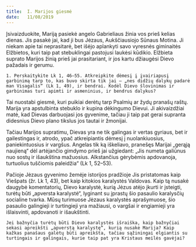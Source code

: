 ```yaml
---
title:  I. Marijos giesmė
date:   11/08/2019
---
```


Įsivaizduokite, Mariją pasiekė angelo Gabrieliaus žinia vos prieš kelias dienas. Jis pasakė jai, kad ji bus Jėzaus, Aukščiausiojo Sūnaus Motina. Ji niekam apie tai neprasitarė, bet išėjo aplankyti savo vyresnės giminaitės Elžbietos, kuri taip pat stebuklingai pastojusi laukėsi kūdikio. Elžbieta suprato Marijos žinią prieš jai prasitariant, ir jos kartu džiaugėsi Dievo pažadais ir gerumu. 

`1. Perskaitykite Lk 1, 46–55. Atkreipkite dėmesį į įvairiapusį garbinimą tarp to, kas buvo skirta tik jai – „nes didžių dalykų padarė man Visagalis“ (Lk 1, 49), ir bendrai. Kodėl Dievo šlovinimas ir garbinimas turi apimti ir asmeninius, ir bendrus dalykus?`

Tai nuostabi giesmė, kuri puikiai derėtų tarp Psalmių ar žydų pranašų raštų. Marija yra apstulbinta stebuklo ir kupina dėkingumo Dievui. Ji akivaizdžiai matė, kad Dievas darbuojasi jos gyvenime, tačiau ji taip pat gerai supranta didesnius Dievo plano tikslus jos tautai ir žmonijai.

Tačiau Marijos supratimu, Dievas yra ne tik galingas ir vertas gyriaus, bet ir gailestingas ir, atrodo, ypač atkreipiantis dėmesį į nuolankiuosius, paniekintuosius ir vargšus. Angelas tik ką iškeliavo, pranešęs Marijai „gerąją naujieną“ dėl artėjančio gimdymo prieš jai užgiedant: „Jis numeta galiūnus nuo sostų ir išaukština mažuosius. Alkstančius gėrybėmis apdovanoja, turtuolius tuščiomis paleidžia“ (Lk 1, 52–53). 

Pačioje Jėzaus gyvenimo žemėje istorijos pradžioje Jis pristatomas kaip Viešpats (žr. Lk 1, 43), bet kaip kitokios karalystės Valdovas. Kaip tą nusakė daugybė komentatorių, Dievo karalystė, kurią Jėzus atėjo įkurti ir įsteigti, turėtų būti „apversta karalystė“, lyginant su įprastų šio pasaulio karalysčių socialine tvarka. Mūsų turimuose Jėzaus karalystės aprašymuose, šio pasaulio galingieji ir turtingieji yra mažiausi, o vargšai ir engiamieji yra išlaisvinti, apdovanoti ir išaukštinti.

`Jei bažnyčia turėtų būti Dievo karalystės išraiška, kaip bažnyčiai sekasi apreikšti „apverstą karalystę“, kurią nusakė Marija? Kaip kažkas panašaus galėtų būti apreikšta, tačiau sąžiningai elgiantis su turtingais ir galingais, kurie taip pat yra Kristaus meilės gavėjai?`
